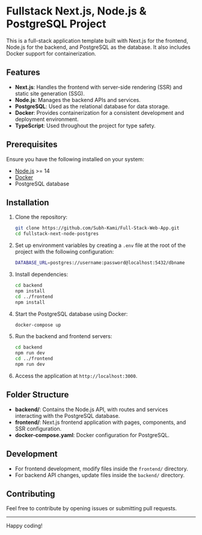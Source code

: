 
# Fullstack Next.js, Node.js & PostgreSQL Project

This is a full-stack application template built with Next.js for the frontend, Node.js for the backend, and PostgreSQL as the database. It also includes Docker support for containerization.

## Features

- **Next.js**: Handles the frontend with server-side rendering (SSR) and static site generation (SSG).
- **Node.js**: Manages the backend APIs and services.
- **PostgreSQL**: Used as the relational database for data storage.
- **Docker**: Provides containerization for a consistent development and deployment environment.
- **TypeScript**: Used throughout the project for type safety.

## Prerequisites

Ensure you have the following installed on your system:

- [Node.js](https://nodejs.org/) >= 14
- [Docker](https://www.docker.com/)
- PostgreSQL database

## Installation

1. Clone the repository:

   ```bash
   git clone https://github.com/Subh-Kami/Full-Stack-Web-App.git
   cd fullstack-next-node-postgres
   ```

2. Set up environment variables by creating a `.env` file at the root of the project with the following configuration:

   ```bash
   DATABASE_URL=postgres://username:password@localhost:5432/dbname
   ```

3. Install dependencies:

   ```bash
   cd backend
   npm install
   cd ../frontend
   npm install
   ```

4. Start the PostgreSQL database using Docker:

   ```bash
   docker-compose up
   ```

5. Run the backend and frontend servers:

   ```bash
   cd backend
   npm run dev
   cd ../frontend
   npm run dev
   ```

6. Access the application at `http://localhost:3000`.

## Folder Structure

- **backend/**: Contains the Node.js API, with routes and services interacting with the PostgreSQL database.
- **frontend/**: Next.js frontend application with pages, components, and SSR configuration.
- **docker-compose.yaml**: Docker configuration for PostgreSQL.

## Development

- For frontend development, modify files inside the `frontend/` directory.
- For backend API changes, update files inside the `backend/` directory.

## Contributing

Feel free to contribute by opening issues or submitting pull requests.

---

Happy coding!
